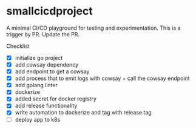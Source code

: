 # smallcicdproject

A minimal CI/CD playground for testing and experimentation. This is a trigger by PR. Update the PR.

Checklist
- [x] initialize go project
- [x] add cowsay dependency
- [x] add endpoint to get a cowsay
- [x] add process that to emit logs with cowsay + call the cowsay endpoint
- [x] add golang linter
- [x] dockerize
- [x] added secret for docker registry
- [x] add release functionality
- [x] write automation to dockerize and tag with release tag
- [ ] deploy app to k8s
